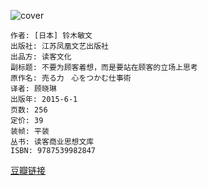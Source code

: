 ![cover](https://img2.doubanio.com/view/subject/s/public/s28064803.jpg)

    作者: [日本] 铃木敏文
    出版社: 江苏凤凰文艺出版社
    出品方: 读客文化
    副标题: 不要为顾客着想，而是要站在顾客的立场上思考
    原作名: 売る力　心をつかむ仕事術
    译者: 顾晓琳
    出版年: 2015-6-1
    页数: 256
    定价: 39
    装帧: 平装
    丛书: 读客商业思想文库
    ISBN: 9787539982847

[豆瓣链接](https://book.douban.com/subject/26382598/)




















































































































































































































